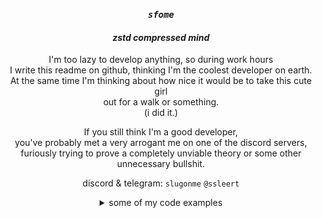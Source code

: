 <div align="center">

### *`sfome`*
#### *zstd compressed mind*
  
I'm too lazy to develop anything, so during work hours <br>
I write this readme on github, thinking I'm the coolest developer on earth. <br> 
At the same time I'm thinking about how nice it would be to take this cute girl <br>
out for a walk or something. <br/>
(i did it.)

If you still think I'm a good developer, <br>
you've probably met a very arrogant me on one of the discord servers, <br>
furiously trying to prove a completely unviable theory or some other unnecessary bullshit.

discord & telegram: `slugonme` `@ssleert`
</div>

<details>
<summary align="center">some of my code examples</summary>
<div align="center">
<br>

Dude, do you really think I'm going to brag about my code?

</div>
</details>
